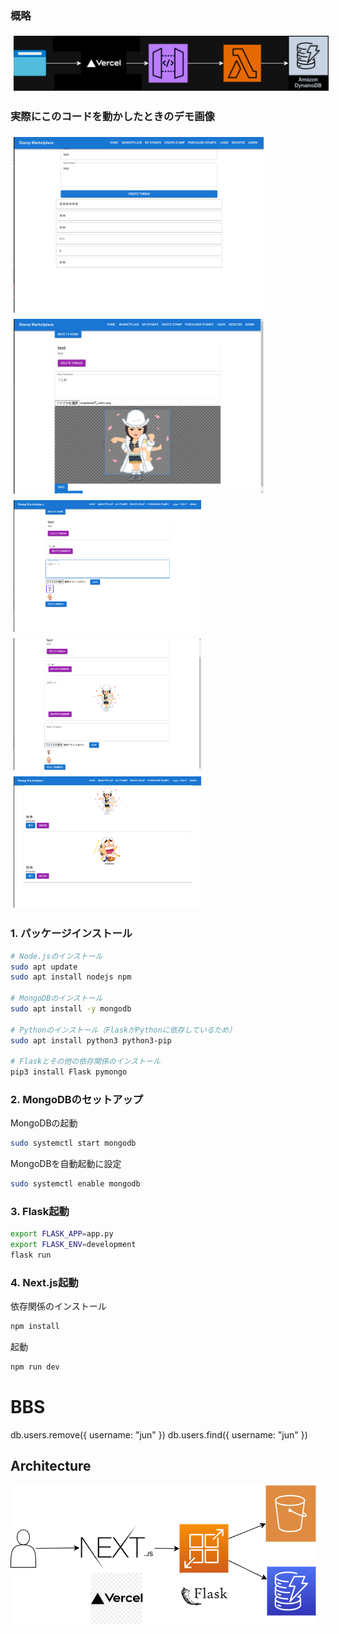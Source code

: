 ### 概略
<div style="display: flex; flex-wrap: wrap;">
  <img src="概略.png" alt="1" style="width: 800px; margin: 5px;">
</div>

### 実際にこのコードを動かしたときのデモ画像
<div style="display: flex; flex-wrap: wrap;">
  <img src="1.png" alt="1" style="width: 400px; margin: 5px;">
  <img src="2.png" alt="2" style="width: 400px; margin: 5px;">
  <img src="4.png" alt="4" style="width: 300px; margin: 5px;">
  <img src="5.png" alt="5" style="width: 300px; margin: 5px;">
  <img src="6.png" alt="6" style="width: 300px; margin: 5px;">
</div>




### 1. パッケージインストール


```bash
# Node.jsのインストール
sudo apt update
sudo apt install nodejs npm

# MongoDBのインストール
sudo apt install -y mongodb

# Pythonのインストール（FlaskがPythonに依存しているため）
sudo apt install python3 python3-pip

# Flaskとその他の依存関係のインストール
pip3 install Flask pymongo
```

### 2. MongoDBのセットアップ
 MongoDBの起動


```bash
sudo systemctl start mongodb
```
MongoDBを自動起動に設定

```bash
sudo systemctl enable mongodb
```

### 3. Flask起動


```bash
export FLASK_APP=app.py
export FLASK_ENV=development
flask run
```

### 4. Next.js起動
依存関係のインストール

```bash
npm install
```
起動
```bash
npm run dev
```


# BBS
db.users.remove({ username: "jun" })
db.users.find({ username: "jun" })
## Architecture
![alt text](image-1.png)